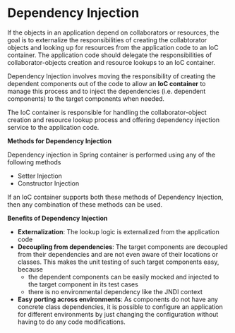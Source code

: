 # Dependency Injection

If the objects in an application depend on collaborators or resources, the goal is to externalize the responsibilities of creating the collabtorator objects and looking up for resources from the application code to an IoC container. The application code should delegate the responsibilities of collaborator-objects creation and resource lookups to an IoC container.

Dependency Injection involves moving the responsibility of creating the dependent components out of the code to allow an **IoC container** to manage this process and to inject the dependencies (i.e. dependent components) to the target components when needed.

The IoC container is responsible for handling the collaborator-object creation and resource lookup process and offering dependency injection service to the application code.

**Methods for Dependency Injection**

Dependency injection in Spring container is performed using any of the following methods

* Setter Injection
* Constructor Injection

If an IoC container supports both these methods of Dependency Injection, then any combination of these methods can be used.

**Benefits of Dependency Injection**

* **Externalization**: The lookup logic is externalized from the application code
* **Decoupling from dependencies**: The target components are decoupled from their dependencies and are not even aware of their locations or classes. This makes the unit testing of such target components easy, because
    * the dependent components can be easily mocked and injected to the target component in its test cases
    * there is no environmental dependency like the JNDI context
* **Easy porting across environments**: As components do not have any concrete class dependencies, it is possible to configure an application for different environments by just changing the configuration without having to do any code modifications.

